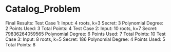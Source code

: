 # Catalog_Problem
Final Results:
Test Case 1:
Input: 4 roots, k=3
Secret: 3
Polynomial Degree: 2
Points Used: 3
Total Points: 4
Test Case 2:
Input: 10 roots, k=7
Secret: 79836264059565
Polynomial Degree: 6
Points Used: 7
Total Points: 10
Test Case 3:
Input: 8 roots, k=5
Secret: 186
Polynomial Degree: 4
Points Used: 5
Total Points: 8

